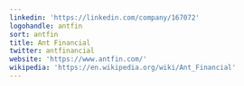 ```yaml
---
linkedin: 'https://linkedin.com/company/167072'
logohandle: antfin
sort: antfin
title: Ant Financial
twitter: antfinancial
website: 'https://www.antfin.com/'
wikipedia: 'https://en.wikipedia.org/wiki/Ant_Financial'
---
```

